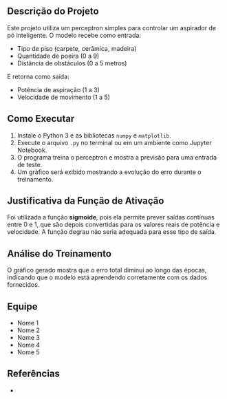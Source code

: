 ## Descrição do Projeto
Este projeto utiliza um perceptron simples para controlar um aspirador de pó inteligente. O modelo recebe como entrada:
- Tipo de piso (carpete, cerâmica, madeira)
- Quantidade de poeira (0 a 9)
- Distância de obstáculos (0 a 5 metros)

E retorna como saída:
- Potência de aspiração (1 a 3)
- Velocidade de movimento (1 a 5)

## Como Executar
1. Instale o Python 3 e as bibliotecas `numpy` e `matplotlib`.
2. Execute o arquivo `.py` no terminal ou em um ambiente como Jupyter Notebook.
3. O programa treina o perceptron e mostra a previsão para uma entrada de teste.
4. Um gráfico será exibido mostrando a evolução do erro durante o treinamento.

## Justificativa da Função de Ativação
Foi utilizada a função **sigmoide**, pois ela permite prever saídas contínuas entre 0 e 1, que são depois convertidas para os valores reais de potência e velocidade. A função degrau não seria adequada para esse tipo de saída.

## Análise do Treinamento
O gráfico gerado mostra que o erro total diminui ao longo das épocas, indicando que o modelo está aprendendo corretamente com os dados fornecidos.

## Equipe
- Nome 1
- Nome 2
- Nome 3
- Nome 4
- Nome 5

## Referências
- 
